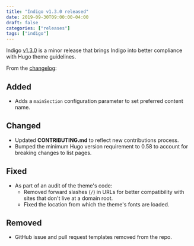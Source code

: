```yaml
---
title: "Indigo v1.3.0 released"
date: 2019-09-30T09:00:00-04:00
draft: false
categories: ["releases"]
tags: ["indigo"]
---
```


Indigo [v1.3.0] is a minor release that brings Indigo into better compliance with Hugo theme guidelines.

<!--more-->

From the [changelog]:

## Added

- Adds a `mainSection` configuration parameter to set preferred content name.

## Changed

- Updated **CONTRIBUTING.md** to reflect new contributions process.
- Bumped the minimum Hugo version requirement to 0.58 to account for breaking changes to list pages.

## Fixed

- As part of an audit of the theme's code:
  - Removed forward slashes (`/`) in URLs for better compatibility with sites that don't live at a domain root.
  - Fixed the location from which the theme's fonts are loaded.

## Removed

- GitHub issue and pull request templates removed from the repo.

[v1.3.0]: https://github.com/AngeloStavrow/indigo/releases/tag/v1.3.0
[changelog]: https://github.com/AngeloStavrow/indigo/blob/master/CHANGELOG.md#130
